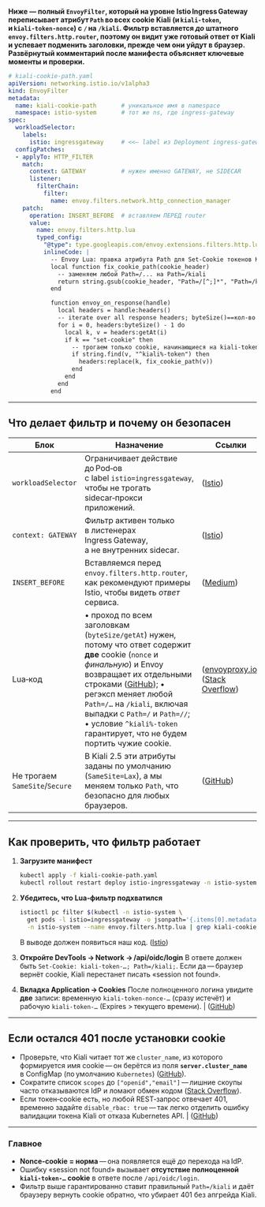 **Ниже — полный `EnvoyFilter`, который на уровне Istio Ingress Gateway переписывает атрибут `Path` во всех cookie Kiali (и `kiali‑token`, и `kiali‑token‑nonce`) c `/` на `/kiali`.
Фильтр вставляется *до* штатного `envoy.filters.http.router`, поэтому он видит уже готовый ответ от Kiali и успевает подменить заголовки, прежде чем они уйдут в браузер. Развёрнутый комментарий после манифеста объясняет ключевые моменты и проверки.**

```yaml
# kiali-cookie-path.yaml
apiVersion: networking.istio.io/v1alpha3
kind: EnvoyFilter
metadata:
  name: kiali-cookie-path       # уникальное имя в namespace
  namespace: istio-system       # тот же ns, где ingress‑gateway
spec:
  workloadSelector:
    labels:
      istio: ingressgateway     # <<— label из Deployment ingress‑gateway
  configPatches:
  - applyTo: HTTP_FILTER
    match:
      context: GATEWAY          # нужен именно GATEWAY, не SIDECAR
      listener:
        filterChain:
          filter:
            name: envoy.filters.network.http_connection_manager
    patch:
      operation: INSERT_BEFORE  # вставляем ПЕРЕД router
      value:
        name: envoy.filters.http.lua
        typed_config:
          "@type": type.googleapis.com/envoy.extensions.filters.http.lua.v3.Lua
          inlineCode: |
            -- Envoy Lua: правка атрибута Path для Set‑Cookie токенов Kiali
            local function fix_cookie_path(cookie_header)
              -- заменяем любой Path=/... на Path=/kiali
              return string.gsub(cookie_header, "Path=/[^;]*", "Path=/kiali")
            end

            function envoy_on_response(handle)
              local headers = handle:headers()
              -- iterate over all response headers; byteSize()==кол-во пар ключ‑значение
              for i = 0, headers:byteSize() - 1 do
                local k, v = headers:getAt(i)
                if k == "set-cookie" then
                  -- трогаем только cookie, начинающиеся на kiali-token
                  if string.find(v, "^kiali%-token") then
                    headers:replace(k, fix_cookie_path(v))
                  end
                end
              end
            end
```

---

## Что делает фильтр и почему он безопасен

| Блок                           | Назначение                                                                                                                                                                                                                                                                                                                                      | Ссылки                                     |
| ------------------------------ | ----------------------------------------------------------------------------------------------------------------------------------------------------------------------------------------------------------------------------------------------------------------------------------------------------------------------------------------------- | ------------------------------------------ |
| `workloadSelector`             | Ограничивает действие до Pod‑ов с label `istio=ingressgateway`, чтобы не трогать sidecar‑прокси приложений.                                                                                                                                                                                                                                     | ([Istio][1])                               |
| `context: GATEWAY`             | Фильтр активен только в листенерах Ingress Gateway, а не внутренних sidecar.                                                                                                                                                                                                                                                                    | ([Istio][1])                               |
| `INSERT_BEFORE`                | Вставляемся перед `envoy.filters.http.router`, как рекомендуют примеры Istio, чтобы видеть *ответ* сервиса.                                                                                                                                                                                                                                     | ([Medium][2])                              |
| Lua‑код                        | • проход по всем заголовкам (`byteSize/getAt`) нужен, потому что ответ содержит **две** cookie (`nonce` и *финальную*) и Envoy возвращает их отдельными строками ([GitHub][3]); • регэксп меняет любой `Path=/…` на `/kiali`, включая выпадки с `Path=/` и `Path=//`; • условие `^kiali%-token` гарантирует, что не будем портить чужие cookie. | ([envoyproxy.io][4]) ([Stack Overflow][5]) |
| Не трогаем `SameSite`/`Secure` | В Kiali 2.5 эти атрибуты заданы по умолчанию (`SameSite=Lax`), а мы меняем только `Path`, что безопасно для любых браузеров.                                                                                                                                                                                                                    | ([GitHub][6])                              |

---

## Как проверить, что фильтр работает

1. **Загрузите манифест**

   ```bash
   kubectl apply -f kiali-cookie-path.yaml
   kubectl rollout restart deploy istio-ingressgateway -n istio-system
   ```
2. **Убедитесь, что Lua‑фильтр подхватился**

   ```bash
   istioctl pc filter $(kubectl -n istio-system \
     get pods -l istio=ingressgateway -o jsonpath='{.items[0].metadata.name}') \
     -n istio-system --name envoy.filters.http.lua | grep kiali-cookie-path
   ```

   В выводе должен появиться наш код. ([Istio][1])
3. **Откройте DevTools → Network → /api/oidc/login**
   В ответе должен быть `Set-Cookie: kiali-token-…; Path=/kiali;`. Если да — браузер вернёт cookie, Kiali перестанет писать «session not found».
4. **Вкладка Application → Cookies**
   После полноценного логина увидите **две** записи: временную `kiali-token-nonce-…` (сразу истечёт) и рабочую `kiali-token-…` (Expires > текущего времени). | ([GitHub][3])

---

## Если остался 401 после установки cookie

* Проверьте, что Kiali читает тот же `cluster_name`, из которого формируется имя cookie — он берётся из поля **`server.cluster_name`** в ConfigMap (по умолчанию `Kubernetes`) ([GitHub][7]).
* Сократите список `scopes` до `["openid","email"]` — лишние скоупы часто отказываются IdP и ломают обмен кодом ([Stack Overflow][8]).
* Если токен‑cookie есть, но любой REST‑запрос отвечает 401, временно задайте `disable_rbac: true` — так легко отделить ошибку валидации токена Kiali от отказа Kubernetes API. | ([GitHub][6])

---

### Главное

* **Nonce‑cookie = норма** — она появляется ещё *до* перехода на IdP.
* Ошибку «session not found» вызывает **отсутствие полноценной `kiali-token-…` cookie** в ответе после `/api/oidc/login`.
* Фильтр выше гарантированно ставит правильный `Path=/kiali` и даёт браузеру вернуть cookie обратно, что убирает 401 без апгрейда Kiali.

[1]: https://istio.io/latest/docs/reference/config/networking/envoy-filter/?utm_source=chatgpt.com "Envoy Filter - Istio"
[2]: https://tanmaybatham.medium.com/header-manipulation-using-envoy-filters-in-istio-gateway-3789b6a5f9e8?utm_source=chatgpt.com "Header Manipulation Using Envoy Filters in Istio Gateway"
[3]: https://github.com/envoyproxy/envoy/issues/7742?utm_source=chatgpt.com "Lua EnvoyFilter set multiple set-cookie header in request_handle ..."
[4]: https://www.envoyproxy.io/docs/envoy/latest/configuration/http/http_filters/lua_filter?utm_source=chatgpt.com "Lua — envoy 1.35.0-dev-377652 documentation"
[5]: https://stackoverflow.com/questions/76471418/envoy-lua-script-how-to-add-cookie-to-request-handlehttpcall-from-envoy-on-re?utm_source=chatgpt.com "Envoy Lua script - how to add cookie to request_handle:httpCall ..."
[6]: https://github.com/envoyproxy/envoy/issues/15612?utm_source=chatgpt.com "Rewritten Path and Domain in Set-Cookie headers should ... - GitHub"
[7]: https://github.com/kiali/kiali/blob/master/config/config.go?utm_source=chatgpt.com "kiali/config/config.go at master - GitHub"
[8]: https://stackoverflow.com/questions/74855625/how-can-i-rewrite-the-uri-path-on-an-incoming-request-with-istio?utm_source=chatgpt.com "How can I rewrite the URI path on an incoming request with Istio?"
